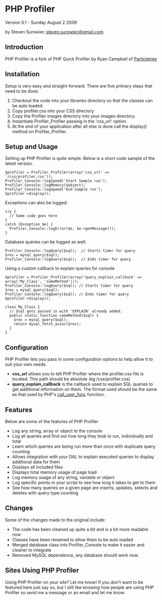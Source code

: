 # PHP Profiler #
Version 0.1 - Sunday August 2 2009

by Steven Surowiec
<steven.surowiec@gmail.com>

## Introduction ##
PHP Profiler is a fork of PHP Quick Profiler by Ryan Campbell of [Particletree](http://particletree.com/)

## Installation ##
Setup is very easy and straight-forward. There are five primary steps that need to be done.

1. Checkout the code into your libraries directory so that the classes can be auto loaded.
2. Copy profiler.css into your CSS directory
3. Copy the Profiler images directory into your images directory.
4. Instantiate Profiler_Profiler passing in the 'css_url' option.
5. At the end of your application after all else is done call the display() method on Profiler_Profiler. 

## Setup and Usage ##
Setting up PHP Profiler is quite simple. Below is a short code sample of the latest version.

    $profiler = Profiler_Profiler(array('css_url' => '/css/profiler.css'));
    Profiler_Console::logSpeed('Start Sample run');
    Profiler_Console::logMemory($object);
    Profiler_Console::logSpeed('End Sample run');
    $profiler->display();

Exceptions can also be logged:

    try {
      // Some code goes here
    }
    catch (Exception $e) {
      Profiler_Console::logError($e, $e->getMessage());
    }

Database queries can be logged as well:

    Profiler_Console::logQuery($sql);  // Starts timer for query
    $res = mysql_query($sql);
    Profiler_Console::logQuery($sql);  // Ends timer for query

Using a custom callback to explain queries for console

    $profiler = Profiler_Profiler(array('query_explain_callback' => array('My_Class', 'someMethod')));
    Profiler_Console::logQuery($sql); // Starts timer for query
    $res = mysql_query($sql);
    Profiler_Console::logQuery($sql); // Ends timer for query
    $profiler->display();

    class My_Class {
      // $sql gets passed in with 'EXPLAIN' already added.
      public static function someMethod($sql) {
        $res = mysql_query($sql);
        return mysql_fetch_assoc($res);
      }
    }

## Configuration ##
PHP Profiler lets you pass in some configuration options to help allow it to suit your own needs.

- **css_url** allows you to tell PHP Profiler where the profiler.css file is located. This path should be absolute (eg /css/profiler.css)
- **query_explain_callback** is the callback used to explain SQL queries to get additional information on them. The format used should be the same as that used by PHP's [call_user_func](http://us2.php.net/call_user_func) function.

## Features ##
Below are some of the features of PHP Profiler

- Log any string, array or object to the console
- Log all queries and find out how long they took to run, individually and total
- Learn which queries are being run more than once with duplicate query counting
- Allows integration with your DAL to explain executed queries to display additional data for them
- Displays all included files
- Displays total memory usage of page load
- Log memory usage of any string, variable or object
- Log specific points in your script to see how long it takes to get to them
- See how many queries on a given page are inserts, updates, selects and deletes with query type counting

## Changes ##
Some of the changes made to the original include:

- The code has been cleaned up quite a bit and is a bit more readable now
- Classes have been renamed to allow them to be auto loaded
- Merged database class into Profiler_Console to make it easier and cleaner to integrate
- Removed MySQL dependence, any database should work now.

## Sites Using PHP Profiler ##
Using PHP Profiler on your site? Let me know! If you don't want to be featured here just say so, but I still like knowing how people are using PHP Profiler so send me a message or an email and let me know.